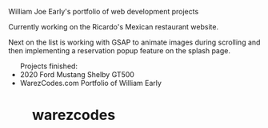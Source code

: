 William Joe Early's portfolio of web development projects

Currently working on the Ricardo's Mexican restaurant website.

Next on the list is working with GSAP to animate images during scrolling and then implementing a reservation popup feature on the splash page.


<ul>
  Projects finished:
  <li>2020 Ford Mustang Shelby GT500</li>
  <li>WarezCodes.com Portfolio of William Early</li>
<ul>












# warezcodes
